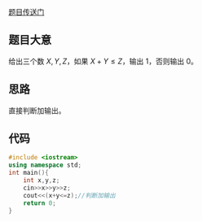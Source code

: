 [题目传送门](https://www.luogu.com.cn/problem/AT_joi2022_yo1a_b)

## 题目大意

给出三个数 $X,Y,Z$，如果 $X+Y \le Z$，输出 $1$，否则输出 $0$。

## 思路

直接判断加输出。

## 代码

```cpp
#include <iostream>
using namespace std;
int main(){
	int x,y,z;
	cin>>x>>y>>z;
	cout<<(x+y<=z);//判断加输出
	return 0;
}
```
